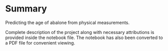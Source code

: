 # Summary
Predicting the age of abalone from physical measurements.

Complete description of the project along with necessary attributions 
is provided inside the notebook file. The notebook has also been converted
to a PDF file for convenient viewing.
